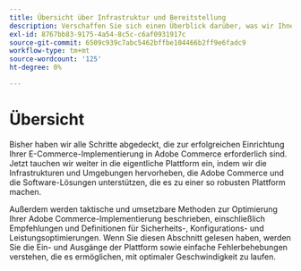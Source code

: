 ```yaml
---
title: Übersicht über Infrastruktur und Bereitstellung
description: Verschaffen Sie sich einen Überblick darüber, was wir Ihnen bisher über die Adobe Commerce-Lösung beigebracht haben.
exl-id: 8767bb83-9175-4a54-8c5c-c6af0931917c
source-git-commit: 6509c939c7abc5462bffbe104466b2ff9e6fadc9
workflow-type: tm+mt
source-wordcount: '125'
ht-degree: 0%

---
```


# Übersicht

Bisher haben wir alle Schritte abgedeckt, die zur erfolgreichen Einrichtung Ihrer E-Commerce-Implementierung in Adobe Commerce erforderlich sind. Jetzt tauchen wir weiter in die eigentliche Plattform ein, indem wir die Infrastrukturen und Umgebungen hervorheben, die Adobe Commerce und die Software-Lösungen unterstützen, die es zu einer so robusten Plattform machen.

Außerdem werden taktische und umsetzbare Methoden zur Optimierung Ihrer Adobe Commerce-Implementierung beschrieben, einschließlich Empfehlungen und Definitionen für Sicherheits-, Konfigurations- und Leistungsoptimierungen. Wenn Sie diesen Abschnitt gelesen haben, werden Sie die Ein- und Ausgänge der Plattform sowie einfache Fehlerbehebungen verstehen, die es ermöglichen, mit optimaler Geschwindigkeit zu laufen.
